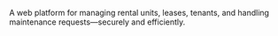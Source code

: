 A web platform for managing rental units, leases, tenants, and handling maintenance requests—securely and efficiently.
